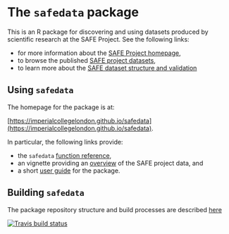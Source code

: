 # The `safedata` package

This is an R package for discovering and using datasets produced by scientific research at the SAFE Project. See the following links:

* for more information about the [SAFE Project homepage](https://www.safeproject.net/),
* to browse the published [SAFE project datasets](https://zenodo.org/communities/safe),
* to learn more about the [SAFE dataset structure and validation](https://safedata-validator.readthedocs.io/en/latest/)

## Using `safedata`

The homepage for the package is at:

[https://imperialcollegelondon.github.io/safedata](https://imperialcollegelondon.github.io/safedata).

In particular, the following links provide:

* the `safedata` [function reference](reference/index.html),
* an vignette providing an [overview](articles/overview.html) of the SAFE project data, and
* a short [user guide](articles/using_safe_data.html) for the package.

## Building `safedata`

The package repository structure and build processes are described [here](build_notes.html)

<!-- badges: start -->
[![Travis build status](https://travis-ci.org/ImperialCollegeLondon/safedata.svg?branch=master)](https://travis-ci.org/ImperialCollegeLondon/safedata)
<!-- badges: end -->